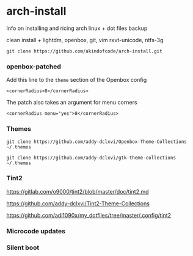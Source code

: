 # arch-install

Info on installing and ricing arch linux + dot files backup

clean install + lightdm, openbox, git, vim rxvt-unicode, ntfs-3g

`git clone https://github.com/akindofcode/arch-install.git`

### openbox-patched

Add this line to the `theme` section of the Openbox config

`<cornerRadius>8</cornerRadius>`

The patch also takes an argument for menu corners

`<cornerRadius menu="yes">8</cornerRadius>`

### Themes

`git clone https://github.com/addy-dclxvi/Openbox-Theme-Collections ~/.themes`

`git clone https://github.com/addy-dclxvi/gtk-theme-collections ~/.themes`

### Tint2

https://gitlab.com/o9000/tint2/blob/master/doc/tint2.md

https://github.com/addy-dclxvi/Tint2-Theme-Collections

https://github.com/adi1090x/my_dotfiles/tree/master/.config/tint2

### Microcode updates

### Silent boot
